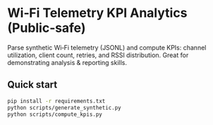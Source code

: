 # Wi‑Fi Telemetry KPI Analytics (Public‑safe)

Parse synthetic Wi‑Fi telemetry (JSONL) and compute KPIs: channel utilization, client count, retries, and RSSI distribution. Great for demonstrating analysis & reporting skills.

## Quick start
```bash
pip install -r requirements.txt
python scripts/generate_synthetic.py
python scripts/compute_kpis.py
```
